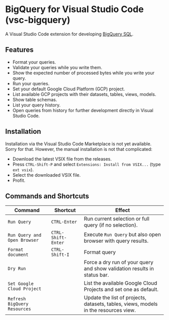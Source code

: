 # BigQuery for Visual Studio Code (vsc-bigquery)

A Visual Studio Code extension for developing [BigQuery SQL](https://cloud.google.com/bigquery/). 

## Features 
- Format your queries.
- Validate your queries while you write them.
- Show the expected number of processed bytes while you write your query.
- Run your queries.
- Set your default Google Cloud Platform (GCP) project.
- List available GCP projects with their datasets, tables, views, models.
- Show table schemas.
- List your query history.
- Open queries from history for further development directly in Visual Studio Code.

## Installation

Installation via the Visual Studio Code Marketplace is not yet available. Sorry for that. However, the manual installation is not that complicated:
- Download the latest VSIX file from the releases.
- Press `CTRL-Shift-P` and select `Extensions: Install from VSIX...` (type `ext vsix`).
- Select the downloaded VSIX file.
- Profit.

## Commands and Shortcuts

| Command                      | Shortcut           | Effect                                                                              |
|------------------------------|--------------------|-------------------------------------------------------------------------------------|
| `Run Query`                  | `CTRL-Enter`       | Run current selection or full query (if no selection).                              |
| `Run Query and Open Browser` | `CTRL-Shift-Enter` | Execute `Run Query` but also open browser with query results.               |
| `Format document`            | `CTRL-Shift-I`     | Format query                                                                        |
| `Dry Run`                    |                    | Force a dry run of your query and show validation results in status bar.            |
| `Set Google Cloud Project`   |                    | List the available Google Cloud Projects and set one as default.                    |
| `Refresh BigQuery Resources` |                    | Update the list of projects, datasets, tables, views, models in the resources view. |